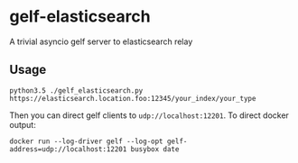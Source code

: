 gelf-elasticsearch
========

A trivial asyncio gelf server to elasticsearch relay


Usage
--------
```
python3.5 ./gelf_elasticsearch.py https://elasticsearch.location.foo:12345/your_index/your_type
```

Then you can direct gelf clients to `udp://localhost:12201`.  To direct docker output:
```
docker run --log-driver gelf --log-opt gelf-address=udp://localhost:12201 busybox date
```
